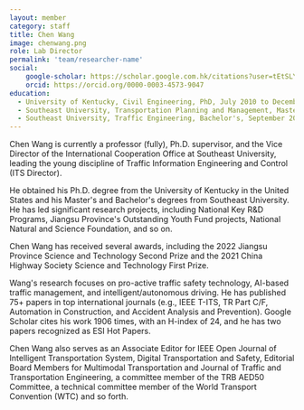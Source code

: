 ```yaml
---
layout: member
category: staff
title: Chen Wang
image: chenwang.png
role: Lab Director
permalink: 'team/researcher-name'
social:
    google-scholar: https://scholar.google.com.hk/citations?user=tEtSLYQAAAAJ&hl=zh-CN
    orcid: https://orcid.org/0000-0003-4573-9047
education:  
  - University of Kentucky, Civil Engineering, PhD, July 2010 to December 2012,
  - Southeast University, Transportation Planning and Management, Master's, September 2007 to June 2010
  - Southeast University, Traffic Engineering, Bachelor's, September 2003 to June 2007
---
```


Chen Wang is currently a professor (fully), Ph.D. supervisor, and the Vice Director of the International Cooperation Office at Southeast University, leading the young discipline of Traffic Information Engineering and Control (ITS Director). 

He obtained his Ph.D. degree from the University of Kentucky in the United States and his Master's and Bachelor's degrees from Southeast University. He has led significant research projects, including National Key R&D Programs, Jiangsu Province's Outstanding Youth Fund projects, National Natural and Science Foundation, and so on. 

Chen Wang has received several awards, including the 2022 Jiangsu Province Science and Technology Second Prize and the 2021 China Highway Society Science and Technology First Prize. 

Wang's research focuses on pro-active traffic safety technology, AI-based traffic management, and intelligent/autonomous driving. He has published 75+ papers in top international journals (e.g., IEEE T-ITS, TR Part C/F, Automation in Construction, and Accident Analysis and Prevention). Google Scholar cites his work 1906 times, with an H-index of 24, and he has two papers recognized as ESI Hot Papers. 

Chen Wang also serves as an Associate Editor for IEEE Open Journal of Intelligent Transportation System, Digital Transportation and Safety, Editorial Board Members for Multimodal Transportation and Journal of Traffic and Transportation Engineering, a committee member of the TRB AED50 Committee, a technical committee member of the World Transport Convention (WTC) and so forth.